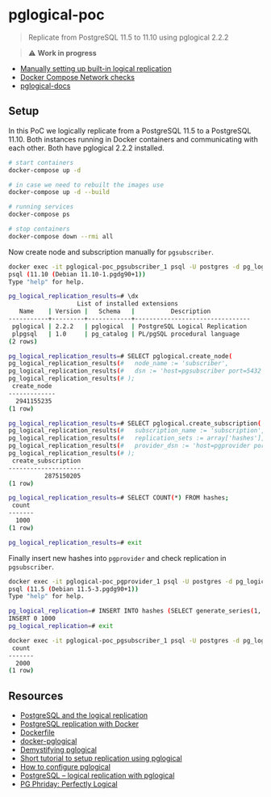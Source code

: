 # pglogical-poc

> Replicate from PostgreSQL 11.5 to 11.10 using pglogical 2.2.2

> :warning: **Work in progress**

- [Manually setting up built-in logical replication](MANUAL.md)
- [Docker Compose Network checks](NETWORK.md)
- [pglogical-docs](PGLOGICAL.md)

## Setup

In this PoC we logically replicate from a PostgreSQL 11.5 to a PostgreSQL 11.10. Both instances running in Docker containers and communicating with each other. Both have pglogical 2.2.2 installed.

```bash
# start containers
docker-compose up -d

# in case we need to rebuilt the images use
docker-compose up -d --build

# running services
docker-compose ps

# stop containers
docker-compose down --rmi all
```

Now create node and subscription manually for `pgsubscriber`.

```bash
docker exec -it pglogical-poc_pgsubscriber_1 psql -U postgres -d pg_logical_replication_results
psql (11.10 (Debian 11.10-1.pgdg90+1))
Type "help" for help.

pg_logical_replication_results=# \dx
                   List of installed extensions
   Name    | Version |   Schema   |          Description
-----------+---------+------------+--------------------------------
 pglogical | 2.2.2   | pglogical  | PostgreSQL Logical Replication
 plpgsql   | 1.0     | pg_catalog | PL/pgSQL procedural language
(2 rows)

pg_logical_replication_results=# SELECT pglogical.create_node(
pg_logical_replication_results(#   node_name := 'subscriber',
pg_logical_replication_results(#   dsn := 'host=pgsubscriber port=5432 dbname=pg_logical_replication_results user=postgres password=s3cr3t'
pg_logical_replication_results(# );
 create_node
-------------
  2941155235
(1 row)

pg_logical_replication_results=# SELECT pglogical.create_subscription(
pg_logical_replication_results(#   subscription_name := 'subscription',
pg_logical_replication_results(#   replication_sets := array['hashes'],
pg_logical_replication_results(#   provider_dsn := 'host=pgprovider port=5432 dbname=pg_logical_replication user=postgres password=s3cr3t'
pg_logical_replication_results(# );
 create_subscription
---------------------
          2875150205
(1 row)

pg_logical_replication_results=# SELECT COUNT(*) FROM hashes;
 count
-------
  1000
(1 row)

pg_logical_replication_results=# exit
```

Finally insert new hashes into `pgprovider` and check replication in `pgsubscriber`.

```bash
docker exec -it pglogical-poc_pgprovider_1 psql -U postgres -d pg_logical_replication
psql (11.5 (Debian 11.5-3.pgdg90+1))
Type "help" for help.

pg_logical_replication=# INSERT INTO hashes (SELECT generate_series(1, 1000), md5(random()::TEXT));
INSERT 0 1000
pg_logical_replication=# exit
```

```bash
docker exec -it pglogical-poc_pgsubscriber_1 psql -U postgres -d pg_logical_replication_results -c 'SELECT COUNT(*) FROM hashes;'
 count
-------
  2000
(1 row)
```

## Resources

- [PostgreSQL and the logical replication](https://blog.raveland.org/post/postgresql_lr_en/)
- [PostgreSQL replication with Docker](https://medium.com/swlh/postgresql-replication-with-docker-c6a904becf77)
- [Dockerfile](https://gist.github.com/asaaki/b07dccfd6ff6eed4c7b4ef279ade7b0c)
- [docker-pglogical](https://github.com/reediculous456/docker-pglogical/blob/master/Dockerfile)
- [Demystifying pglogical](http://thedumbtechguy.blogspot.com/2017/04/demystifying-pglogical-tutorial.html)
- [Short tutorial to setup replication using pglogical](https://gist.github.com/ratnakri/c22a7389d9fab788d7b8b12e2a6c337a)
- [How to configure pglogical](https://www.tutorialdba.com/2018/01/how-to-configure-pglogical-streaming.html)
- [PostgreSQL – logical replication with pglogical](https://blog.dbi-services.com/postgresql-logical-replication-with-pglogical/)
- [PG Phriday: Perfectly Logical](http://bonesmoses.org/2016/10/14/pg-phriday-perfectly-logical/)
